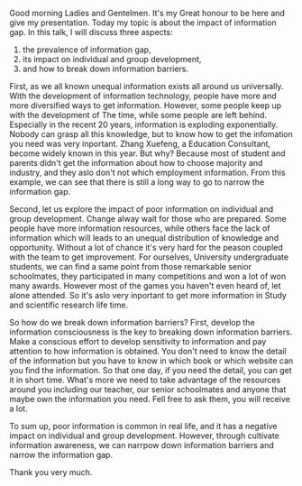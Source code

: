 Good morning Ladies and Gentelmen. It's my Great honour to be here and give my presentation. Today my topic is about the impact of information gap. In this talk, I will discuss three aspects:
1. the prevalence of information gap,
2. its impact on individual and group development,
3. and how to break down information barriers.

First, as we all known unequal information exists all around us universally. With the development of information technology, people have more and more diversified ways to get information. However, some people keep up with the development of The time, while some people are left behind. Especially in the recent 20 years, information is exploding exponentially. Nobody can grasp all this knowledge, but to know how to get the infomation you need was very inportant. Zhang Xuefeng, a Education Consultant, become widely known in this year. But why? Because most of student and parents didn't get the information about how to choose majority and industry, and they aslo don't not which employment information. From this example, we can see that there is still a long way to go to narrow the information gap.


Second, let us explore the impact of poor information on individual and group development. Change alway wait for those who are prepared. Some people have more information resources, while others face the lack of information which will leads to an unequal distribution of knowledge and opportunity. Without a lot of chance it's very hard for the peason coupled with the team to get improvement. For ourselves, University undergraduate students, we can find a same point from those remarkable  senior schoolmates, they participated in many competitions and won a lot of won many awards. However most of the games you haven't even heard of, let alone attended. So it's aslo very inportant to get more information in Study and scientific research life time.


So how do we break down information barriers? First, develop the information consciousness is the key to breaking down information barriers. Make a conscious effort to develop sensitivity to information and pay attention to how information is obtained. You don't need to know the detail of the information but you have to know in which book or which website can you find the information. So that one day, if you need the detail, you can get it in short time. What's more we need to take advantage of the resources around you including our teacher, our senior schoolmates and anyone that maybe own the information you need. Fell free to ask them, you will receive a lot.


To sum up, poor information is common in real life, and it has a negative impact on individual and group development. However, through cultivate information awareness, we can narrpow down information barriers and narrow the information gap.



Thank you very much.